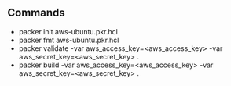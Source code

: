 ## Commands
- packer init aws-ubuntu.pkr.hcl
- packer fmt aws-ubuntu.pkr.hcl 
- packer validate -var aws_access_key=<aws_access_key> -var aws_secret_key=<aws_secret_key> .
- packer build -var aws_access_key=<aws_access_key> -var aws_secret_key=<aws_secret_key> .
